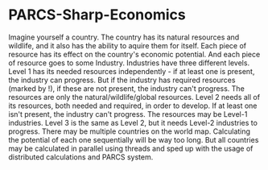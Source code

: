 # PARCS-Sharp-Economics
Imagine yourself a country. The country has its natural resources and wildlife, and it also has the ability to aquire them for itself.
Each piece of resource has its effect on the country's economic potential. And each piece of resource goes to some Industry.
Industries have three different levels.
Level 1 has its needed resources independently - if at least one is present, the industry can progress. But if the industry has required resources (marked by !), if these are not present, the industry can't progress. The resources are only the natural/wildlife/global resources.
Level 2 needs all of its resources, both needed and required, in order to develop. If at least one isn't present, the industry can't progress. The resources may be Level-1 industries.
Level 3 is the same as Level 2, but it needs Level-2 industries to progress.
There may be multiple countries on the world map. Calculating the potential of each one sequentially will be way too long. But all countries may be calculated in parallel using threads and sped up with the usage of distributed calculations and PARCS system.
